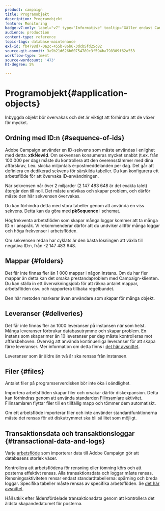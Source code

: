 ```yaml
---
product: campaign
title: Programobjekt
description: Programobjekt
feature: Monitoring
badge-v7-only: label="v7" type="Informative" tooltip="Gäller endast Campaign Classic v7"
audience: production
content-type: reference
topic-tags: database-maintenance
exl-id: fb4798d7-0a2c-455b-86b6-3dcb5fd25c82
source-git-commit: 3a9b21d626b60754789c3f594ba798309f62a553
workflow-type: tm+mt
source-wordcount: '473'
ht-degree: 5%

---
```


# Programobjekt{#application-objects}



Inbyggda objekt bör övervakas och det är viktigt att förhindra att de växer för mycket.

## Ordning med ID:n {#sequence-of-ids}

Adobe Campaign använder en ID-sekvens som måste användas i enlighet med detta: **xtkNewId**. Om sekvensen konsumeras mycket snabbt (t.ex. från 100 000 per dag) måste du kontrollera att den överensstämmer med dina affärskrav, t.ex. skicka miljontals e-postmeddelanden per dag. Det går att definiera en dedikerad sekvens för särskilda tabeller. Du kan konfigurera ett arbetsflöde för att övervaka ID-användningen.

När sekvensen når över 2 miljarder (2 147 483 648 är det exakta talet) återgår den till noll. Det måste undvikas och skapar problem, och därför måste den här sekvensen övervakas.

Du kan förhindra detta med stora tabeller genom att använda en viss sekvens. Detta kan du göra med **pkSequence** i schemat.

Högfrekventa arbetsflöden som skapar många loggar kommer att ta många ID:n i anspråk. Vi rekommenderar därför att du undviker alltför många loggar och höga frekvenser i arbetsflöden.

Om sekvensen redan har cyklats är den bästa lösningen att växla till negativa ID:n, från -2 147 483 648.

## Mappar {#folders}

Det får inte finnas fler än 1 000 mappar i någon instans. Om du har fler mappar än detta kan det orsaka prestandaproblem med Campaign-klienten. Du kan ställa in ett övervakningsjobb för att räkna antalet mappar, arbetsflöden osv. och rapportera tillbaka regelbundet.

Den här metoden markerar även användare som skapar för många objekt.

## Leveranser {#deliveries}

Det får inte finnas fler än 1000 leveranser på instansen när som helst. Många leveranser förbrukar databasutrymme och skapar problem. En instans som skapar mer än 10 leveranser per dag måste kontrolleras mot affärsbehoven. Överväg att använda kontinuerliga leveranser för att skapa färre leveranser. Mer information om detta finns i [det här avsnittet](../../workflow/using/continuous-delivery.md).

Leveranser som är äldre än två år ska rensas från instansen.

## Filer {#files}

Antalet filer på programserverdisken bör inte öka i oändlighet.

Importera arbetsflöden skapar filer och orsakar därför diskexpansion. Detta kan förhindras genom att använda standarden [Filinsamlare](../../workflow/using/file-collector.md) aktivitet. Filinsamlaren flyttar filer till en tillfällig mapp och tömmer dem automatiskt.

Om ett arbetsflöde importerar filer och inte använder standardfunktionerna måste det rensas för att diskutrymmet ska bli så litet som möjligt.

## Transaktionsdata och transaktionsloggar {#transactional-data-and-logs}

Varje [arbetsflöde](../../workflow/using/data-life-cycle.md#work-table) som importerar data till Adobe Campaign gör att databasens storlek växer.

Kontrollera att arbetsflödena för rensning eller tömning körs och att posterna effektivt rensas. Alla transaktionsdata och loggar måste rensas. Rensningsaktiviteten rensar endast standardtabellerna: spårning och breda loggar. Specifika tabeller måste rensas av specifika arbetsflöden. Se [det här avsnittet](../../workflow/using/monitoring-workflow-execution.md#purging-the-logs).

Håll utkik efter åldersfördelade transaktionsdata genom att kontrollera det äldsta skapandedatumet för posterna.

